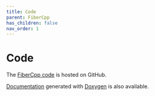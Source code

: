 ```yaml
---
title: Code
parent: FiberCpp
has_children: false
nav_order: 1
---
```


# Code

The [FiberCpp code](http://github.com/Campbell-Muscle-Lab/FiberSim/tree/master/code/FiberCpp) is hosted on GitHub.

[Documentation](html/index.html) generated with [Doxygen](http://www.doxygen.nl/index.html) is also available. 

